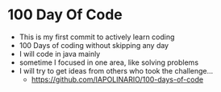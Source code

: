 # 100 Day Of Code
- This is my first commit to actively learn coding
- 100 Days of coding without skipping any day
- I will code in java mainly
- sometime I focused in one area, like solving problems
- I will try to get ideas from others who took the challenge... 
  - https://github.com/IAPOLINARIO/100-days-of-code
  